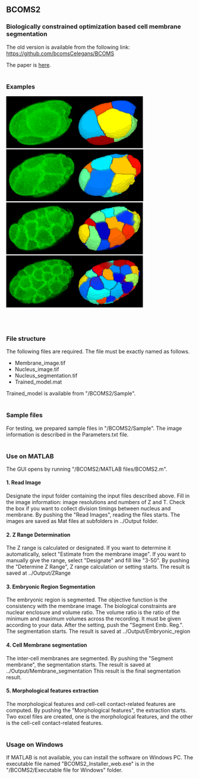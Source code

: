 ## BCOMS2

### Biologically constrained optimization based cell membrane segmentation

The old version is available from the following link:
https://github.com/bcomsCelegans/BCOMS

The paper is [here](https://bmcbioinformatics.biomedcentral.com/articles/10.1186/s12859-017-1717-6).
<br><br>

### Examples
<p>
  <img height="140px" src="/Pictures/6cells.png">
  <img height="140px" src="/Pictures/12cells.png">
  <img height="140px" src="/Pictures/24cells.png">
  <img height="140px" src="/Pictures/44cells.png">
</p>
<br><br>

### File structure
The following files are required. The file must be exactly named as follows.
* Membrane_image.tif
* Nucleus_image.tif
* Nucleus_segmentation.tif
* Trained_model.mat

Trained_model is available from "/BCOMS2/Sample".
<br><br>

### Sample files
For testing, we prepared sample files in "/BCOMS2/Sample".
The image information is described in the Parameters.txt file.
<br><br>

### Use on MATLAB
The GUI opens by running "/BCOMS2/MATLAB files/BCOMS2.m".

#### 1. Read Image
Designate the input folder containing the input files described above.
Fill in the image information: image resolutions and numbers of Z and T.
Check the box if you want to collect division timings between nucleus and membrane.
By pushing the "Read Images", reading the files starts.
The images are saved as Mat files at subfolders in ../Output folder.

#### 2. Z Range Determination
The Z range is calculated or designated. If you want to determine it automatically, select "Estimate from the membrane image". If you want to manually give the range, select "Designate" and fill like "3-50".
By pushing the "Determine Z Range", Z range calculation or setting starts.
The result is saved at ../Output/ZRange

#### 3. Embryonic Region Segmentation
The embryonic region is segmented. The objective function is the consistency with the membrane image. The biological constraints are nuclear enclosure and volume ratio.
The volume ratio is the ratio of the minimum and maximum volumes across the recording. It must be given according to your data.
After the setting, push the "Segment Emb. Reg.". The segmentation starts.
The result is saved at ../Output/Embryonic_region

#### 4. Cell Membrane segmentation
The inter-cell membranes are segmented.
By pushing the "Segment membrane", the segmentation starts.
The result is saved at ../Output/Membrane_segmentation
This result is the final segmentation result.

#### 5. Morphological features extraction
The morphological features and cell-cell contact-related features are computed.
By pushing the "Morphological features", the extraction starts.
Two excel files are created, one is the morphological features, and the other is the cell-cell contact-related features.
<br><br>

### Usage on Windows
If MATLAB is not available, you can install the software on Windows PC.
The executable file named "BCOMS2_Installer_web.exe" is in the "/BCOMS2/Executable file for Windows" folder.
<br><br>

